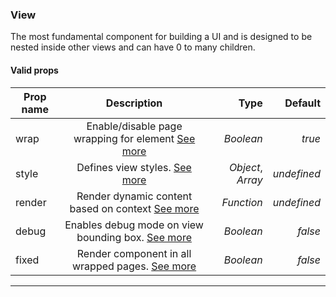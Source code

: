 ### View

The most fundamental component for building a UI and is designed to be nested inside other views and can have 0 to many children.

#### Valid props

| Prop name |                                  Description                                  |              Type |     Default |
|-----------|:-----------------------------------------------------------------------------:|------------------:|------------:|
| wrap      |  Enable/disable page wrapping for element [See more](/advanced#page-wrapping) |         _Boolean_ |      _true_ |
| style     |                   Defines view styles. [See more](/styling)                   | _Object_, _Array_ | _undefined_ |
| render    | Render dynamic content based on context [See more](/advanced#dynamic-content) |        _Function_ | _undefined_ |
| debug     |    Enables debug mode on view bounding box. [See more](/advanced#debugging)   |         _Boolean_ |     _false_ |
| fixed     |   Render component in all wrapped pages. [See more](/advanced#page-wrapping)  |         _Boolean_ |     _false_ |

---
